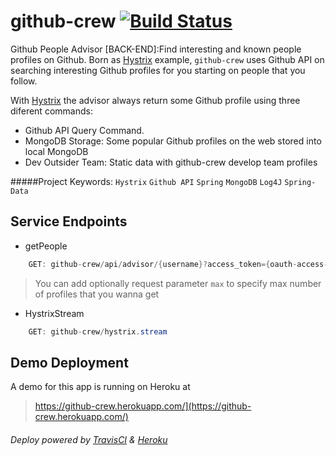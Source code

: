 # github-crew  [![Build Status](https://travis-ci.org/lexmartinez/github-crew.svg?branch=master)](https://travis-ci.org/lexmartinez/github-crew)

Github People Advisor [BACK-END]:Find interesting and known people profiles on Github.
Born as [Hystrix](https://github.com/Netflix/Hystrix) example, `github-crew` uses Github API on searching interesting
Github profiles for you starting on people that you follow.

With [Hystrix](https://github.com/Netflix/Hystrix) the advisor always return some Github profile using three diferent commands:
+ Github API Query Command.
+ MongoDB Storage: Some popular Github profiles on the web stored into local MongoDB
+ Dev Outsider Team: Static data with github-crew develop team profiles

#####Project Keywords: `Hystrix` `Github API` `Spring` `MongoDB` `Log4J` `Spring-Data` 


## Service Endpoints

+ getPeople
```java
    GET: github-crew/api/advisor/{username}?access_token={oauth-access-token}
```
> You can add optionally request parameter `max` to specify max number of profiles that you wanna get

+ HystrixStream
```java
    GET: github-crew/hystrix.stream
```

## Demo Deployment
A demo for this app is running on Heroku at 

> https://github-crew.herokuapp.com/](https://github-crew.herokuapp.com/)

###### Deploy powered by [TravisCI](https://travis-ci.org/) & [Heroku](https://heroku.com)
